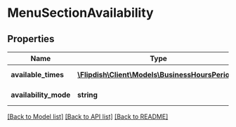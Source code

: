# MenuSectionAvailability

## Properties
Name | Type | Description | Notes
------------ | ------------- | ------------- | -------------
**available_times** | [**\Flipdish\Client\Models\BusinessHoursPeriod[]**](BusinessHoursPeriod.md) | Available times | [optional] 
**availability_mode** | **string** | Availability mode | [optional] 

[[Back to Model list]](../README.md#documentation-for-models) [[Back to API list]](../README.md#documentation-for-api-endpoints) [[Back to README]](../README.md)


